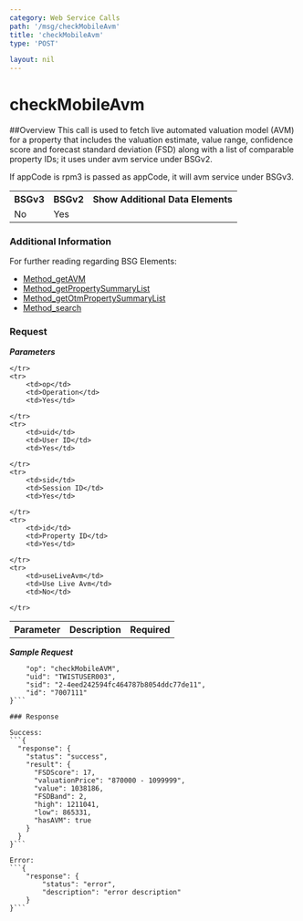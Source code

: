 ```yaml
---
category: Web Service Calls
path: '/msg/checkMobileAvm'
title: 'checkMobileAvm'
type: 'POST'

layout: nil
---
```


# checkMobileAvm

##Overview
This call is used to fetch live automated valuation model (AVM) for a property that includes the valuation estimate, value range, confidence score and forecast standard deviation (FSD) along with a list of comparable property IDs; it uses under avm service under BSGv2.

If appCode is rpm3 is passed as appCode, it will avm service under BSGv3.

<table>
	<tbody>
	<tr>
		<th>BSGv3</th>
		<th>BSGv2</th>
		<th>Show Additional Data Elements</th>
	</tr>
	<tr>
		<td>No</td>
		<td>Yes</td>
		<td></td>
	</tr>

</tbody>
</table>

### Additional Information

For further reading regarding BSG Elements: 

* [Method_getAVM](http://confluence.rpdata.local/display/BA/Method_getAVM)
* [Method_getPropertySummaryList](http://confluence.rpdata.local/display/BA/Method_getPropertySummaryList)
* [Method_getOtmPropertySummaryList](http://confluence.rpdata.local/display/BA/Method_getOtmPropertySummaryList)
* [Method_search](http://confluence.rpdata.local/display/BA/Method_search)

### Request

***Parameters***

<table>
	<tbody>
	<tr>
		<th>Parameter</th>
		<th>Description</th>
		<th>Required</th>
		
	</tr>
	<tr>
		<td>op</td>
		<td>Operation</td>
		<td>Yes</td>
		
	</tr>
	<tr>
		<td>uid</td>
		<td>User ID</td>
		<td>Yes</td>
		
	</tr>
	<tr>
		<td>sid</td>
		<td>Session ID</td>
		<td>Yes</td>
		
	</tr>
	<tr>
		<td>id</td>
		<td>Property ID</td>
		<td>Yes</td>
		
	</tr>
	<tr>
		<td>useLiveAvm</td>
		<td>Use Live Avm</td>
		<td>No</td>
		
	</tr>
</tbody>
</table>

***Sample Request***
```{
    "op": "checkMobileAVM", 
    "uid": "TWISTUSER003", 
    "sid": "2-4eed242594fc464787b8054ddc77de11",
    "id": "7007111" 
}```

### Response

Success:
```{
  "response": {
    "status": "success",
    "result": {
      "FSDScore": 17,
      "valuationPrice": "870000 - 1099999",
      "value": 1038186,
      "FSDBand": 2,
      "high": 1211041,
      "low": 865331,
      "hasAVM": true
    }
  }
}```

Error:
```{
    "response": {
        "status": "error",
        "description": "error description"
    }
}```